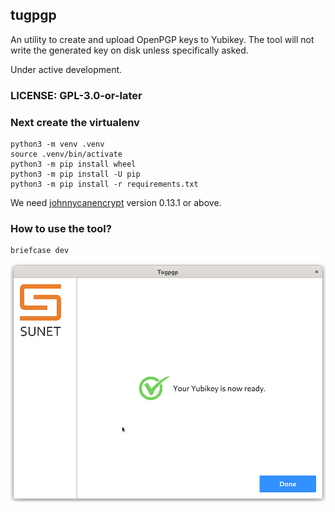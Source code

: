 ## tugpgp

An utility to create and upload OpenPGP keys to Yubikey. The tool will not write the generated key on disk unless specifically asked.

Under active development.


### LICENSE: GPL-3.0-or-later


### Next create the virtualenv

```
python3 -m venv .venv 
source .venv/bin/activate
python3 -m pip install wheel
python3 -m pip install -U pip
python3 -m pip install -r requirements.txt
```

We need [johnnycanencrypt](https://github.com/kushaldas/johnnycanencrypt) version 0.13.1 or above.

### How to use the tool?


```
briefcase dev
```

![](./images/tugpgp_final_screen.png)

